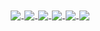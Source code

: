 
<div align="center">
    <a href="mailto:nuorial@mail.ru">
        <img align="center" hspace=1 src="https://img.shields.io/badge/♔-Mail-11100f">
    </a>
    <a href="https://zynsec.com">
        <img align="center" hspace=1 src="https://img.shields.io/badge/♕-Blog-11100f">
    </a>
    <a href="https://evosync.org">
        <img align="center" hspace=1 src="https://img.shields.io/badge/♖-Enterprise-11100f">
    </a>
    <a href="https://github.com/evosync">
        <img align="center" hspace=1 src="https://img.shields.io/badge/♗-GitHub-11100f">
    </a>
    <a href="https://twitter.com/nuorial11">
        <img align="center" hspace=1 src="https://img.shields.io/badge/♘-Twitter-11100f">
    </a>
    <a href="https://t.me/nuorial">
        <img align="center" hspace=1 src="https://img.shields.io/badge/♙-Telegram-11100f">
    </a>
</div>
